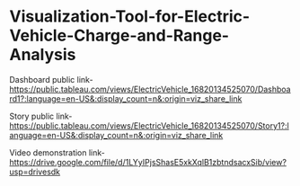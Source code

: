 # Visualization-Tool-for-Electric-Vehicle-Charge-and-Range-Analysis


Dashboard public link-https://public.tableau.com/views/ElectricVehicle_16820134525070/Dashboard1?:language=en-US&:display_count=n&:origin=viz_share_link

Story public link-https://public.tableau.com/views/ElectricVehicle_16820134525070/Story1?:language=en-US&:display_count=n&:origin=viz_share_link

Video demonstration link-https://drive.google.com/file/d/1LYyIPjsShasE5xkXqlB1zbtndsacxSib/view?usp=drivesdk
